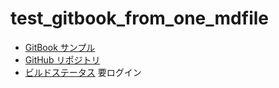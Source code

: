 # test_gitbook_from_one_mdfile
- [GitBook サンプル](https://stakiran.gitbooks.io/gitbook_from_one_mdfile/)
- [GitHub リポジトリ](https://github.com/stakiran/test_gitbook_one_mdfile)
- [ビルドステータス](https://www.gitbook.com/book/stakiran/gitbook_from_one_mdfile/activity) 要ログイン
